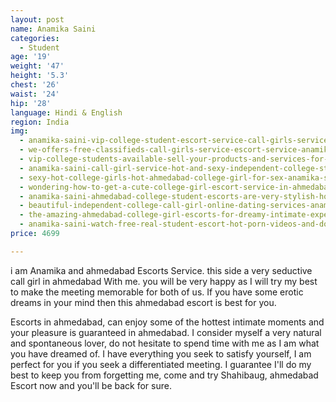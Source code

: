 ```yaml
---
layout: post
name: Anamika Saini
categories:
  - Student
age: '19'
weight: '47'
height: '5.3'
chest: '26'
waist: '24'
hip: '28'
language: Hindi & English
region: India
img:
  - anamika-saini-vip-college-student-escort-service-call-girls-service-available.jpg
  - we-offers-free-classifieds-call-girls-service-escort-service-anamika-saini.jpg
  - vip-college-students-available-sell-your-products-and-services-for-free.jpg
  - anamika-saini-call-girl-service-hot-and-sexy-independent-college-student-ahmedabad.jpg
  - sexy-hot-college-girls-hot-ahmedabad-college-girl-for-sex-anamika-saini.jpg
  - wondering-how-to-get-a-cute-college-girl-escort-service-in-ahmedabad.jpg
  - anamika-saini-ahmedabad-college-student-escorts-are-very-stylish-hot-girl.jpg
  - beautiful-independent-college-call-girl-online-dating-services-anamika-saini.jpg
  - the-amazing-ahmedabad-college-girl-escorts-for-dreamy-intimate-experience.jpg
  - anamika-saini-watch-free-real-student-escort-hot-porn-videos-and-download.jpg
price: 4699

---
```



i am Anamika and ahmedabad Escorts Service. this side a very seductive call girl in ahmedabad With me. you will be very happy as I will try my best to make the meeting memorable for both of us. If you have some erotic dreams in your mind then this ahmedabad escort is best for you.

Escorts in ahmedabad, can enjoy some of the hottest intimate moments and your pleasure is guaranteed in ahmedabad. I consider myself a very natural and spontaneous lover, do not hesitate to spend time with me as I am what you have dreamed of. I have everything you seek to satisfy yourself, I am perfect for you if you seek a differentiated meeting. I guarantee I'll do my best to keep you from forgetting me, come and try Shahibaug, ahmedabad Escort now and you'll be back for sure.